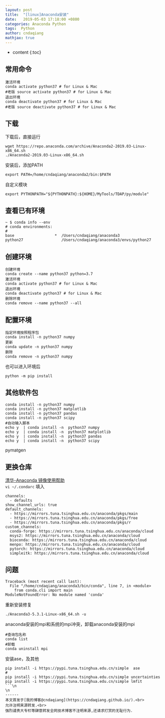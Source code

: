 ```yaml
---
layout: post
title:  "[linux]Anaconda安装"
date:   2019-05-03 17:18:00 +0800
categories: Anaconda Python
tags:  Python
author: cndaqiang
mathjax: true
---
```

* content
{:toc}










## 常用命令
```
激活环境
conda activate python37 # for Linux & Mac
#老版 source activate python37 # for Linux & Mac
退出环境
conda deactivate python37 # for Linux & Mac
#老版 source deactivate python37 # for Linux & Mac
```

## 下载
下载后，直接运行
```
wget https://repo.anaconda.com/archive/Anaconda2-2019.03-Linux-x86_64.sh
./Anaconda2-2019.03-Linux-x86_64.sh
```
安装后，添加PATH
```
export PATH=/home/cndaqiang/anaconda2/bin:$PATH
```
自定义模块
```
export PYTHONPATH="${PYTHONPATH}:${HOME}/MyTools/TDAP/py/module"
```

## 查看已有环境

```
~ $ conda info --env
# conda environments:
#
base                  *  /Users/cndaqiang/anaconda3
python27                 /Users/cndaqiang/anaconda3/envs/python27
```

## 创建环境
```
创建环境
conda create --name python37 python=3.7
激活环境
conda activate python37 # for Linux & Mac
退出环境
conda deactivate python37 # for Linux & Mac
删除环境
conda remove --name python37 --all
```
## 配置环境   
```
指定环境按照程序包
conda install -n python37 numpy
更新
conda update -n python37 numpy
删除
conda remove -n python37 numpy
```
也可以进入环境后
```
python -m pip install 
```

## 其他软件包
```
conda install -n python37 numpy
conda install -n python37 matplotlib
conda install -n python37 pandas
conda install -n python37 scipy
#自动输入脚本
echo y  | conda install -n  python37 numpy
echo y  | conda install -n  python37 matplotlib
echo y  | conda install -n  python37 pandas
echo y  | conda install -n  python37 scipy
```
pymatgen


## 更换仓库
[清华-Anaconda 镜像使用帮助](https://mirrors.tuna.tsinghua.edu.cn/help/anaconda/)<br>
`vi ~/.condarc`
填入
```
channels:
  - defaults
show_channel_urls: true
default_channels:
  - https://mirrors.tuna.tsinghua.edu.cn/anaconda/pkgs/main
  - https://mirrors.tuna.tsinghua.edu.cn/anaconda/pkgs/free
  - https://mirrors.tuna.tsinghua.edu.cn/anaconda/pkgs/r
custom_channels:
  conda-forge: https://mirrors.tuna.tsinghua.edu.cn/anaconda/cloud
  msys2: https://mirrors.tuna.tsinghua.edu.cn/anaconda/cloud
  bioconda: https://mirrors.tuna.tsinghua.edu.cn/anaconda/cloud
  menpo: https://mirrors.tuna.tsinghua.edu.cn/anaconda/cloud
  pytorch: https://mirrors.tuna.tsinghua.edu.cn/anaconda/cloud
  simpleitk: https://mirrors.tuna.tsinghua.edu.cn/anaconda/cloud
```

## 问题

```
Traceback (most recent call last):
  File "/home/cndaqiang/anaconda3/bin/conda", line 7, in <module>
    from conda.cli import main
ModuleNotFoundError: No module named 'conda'
```
重新安装修复
```
./Anaconda3-5.3.1-Linux-x86_64.sh -u
```
anaconda安装的mpi和系统的mpi冲突，卸载anaconda安装的mpi
```
#查询包名称
conda list
#卸载
conda uninstall mpi
```
安装ase，及其他
```
pip install -i https://pypi.tuna.tsinghua.edu.cn/simple  ase
#
pip install -i https://pypi.tuna.tsinghua.edu.cn/simple uncertainties
pip install -i https://pypi.tuna.tsinghua.edu.cn/simple lmfit
```\n
\n
------
本文首发于[我的博客@cndaqiang](https://cndaqiang.github.io/).<br>
允许注明来源转发.<br>
强烈谴责大专栏等肆意转发全网技术博客不注明来源,还请求打赏的无耻行为.

